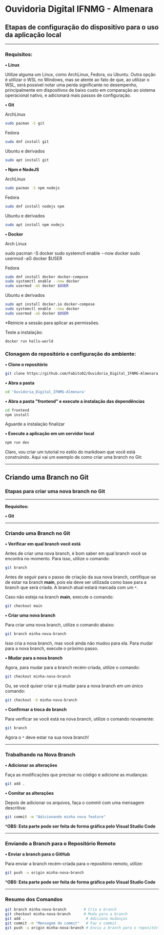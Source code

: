 # Ouvidoria Digital IFNMG - Almenara


## Etapas de configuração do dispositivo para o uso da aplicação local
- - -

### Requisitos:


**• Linux**

Utilize alguma um Linux, como ArchLinux, Fedora, ou Ubuntu. Outra opção é utilizar o WSL no Windows, mas se atente ao fato de que, ao utilizar o WSL, será possível notar uma perda significante no desempenho, principalmente em dispositivos de baixo custo em comparação ao sistema operacional nativo, e adicionará mais passos de configuração.


**• Git**

ArchLinux

```bash
sudo pacman -S git
```

Fedora

```bash
sudo dnf install git
```

Ubuntu e derivados

```bash
sudo apt install git
```


**• Npm e NodeJS**

ArchLinux

```bash
sudo pacman -S npm nodejs
```

Fedora

```bash
sudo dnf install nodejs npm
```

Ubuntu e derivados

```bash
sudo apt install npm nodejs
```


**• Docker**

Arch Linux

sudo pacman -S docker
sudo systemctl enable --now docker
sudo usermod -aG docker $USER

Fedora

```bash
sudo dnf install docker docker-compose
sudo systemctl enable --now docker
sudo usermod -aG docker $USER
```

Ubuntu e derivados

```bash
sudo apt install docker.io docker-compose
sudo systemctl enable --now docker
sudo usermod -aG docker $USER
```

*Reinicie a sessão para aplicar as permissões.

Teste a instalação:

```bash
docker run hello-world
```

### Clonagem do repositório e configuração do ambiente:


**• Clone o repositório**

```bash
git clone https://github.com/Fabito02/Ouvidoria_Digital_IFNMG-Almenara.git
```


**• Abra a pasta**

```bash
cd 'Ouvidoria_Digital_IFNMG-Almenara'
```


**• Abra a pasta "frontend" e execute a instalação das dependências**

```bash
cd frontend
npm install
```

Aguarde a instalação finalizar

**• Execute a aplicação em um servidor local**

```bash
npm run dev
```

Claro, vou criar um tutorial no estilo do markdown que você está construindo. Aqui vai um exemplo de como criar uma branch no Git:

---

## Criando uma Branch no Git

### Etapas para criar uma nova branch no Git
- - -

**Requisitos:**

**• Git**

---

### Criando uma Branch no Git

**• Verificar em qual branch você está**

Antes de criar uma nova branch, é bom saber em qual branch você se encontra no momento. Para isso, utilize o comando:

```bash
git branch
```

Antes de seguir para o passo de criação da sua nova branch, certifique-se de estar na branch **main**, pois ela deve ser utilizada como base para a branch que será criada. A branch atual estará marcada com um `*`.

Caso não esteja na branch **main**, execute o comando:

```bash
git checkout main
```

**• Criar uma nova branch**

Para criar uma nova branch, utilize o comando abaixo:

```bash
git branch minha-nova-branch
```

Isso cria a nova branch, mas você ainda não mudou para ela. Para mudar para a nova branch, execute o próximo passo.

**• Mudar para a nova branch**

Agora, para mudar para a branch recém-criada, utilize o comando:

```bash
git checkout minha-nova-branch
```

Ou, se você quiser criar e já mudar para a nova branch em um único comando:

```bash
git checkout -b minha-nova-branch
```


**• Confirmar a troca de branch**

Para verificar se você está na nova branch, utilize o comando novamente:

```bash
git branch
```

Agora o `*` deve estar na sua nova branch!

---

### Trabalhando na Nova Branch

**• Adicionar as alterações**

Faça as modificações que precisar no código e adicione as mudanças:

```bash
git add .
```


**• Comitar as alterações**

Depois de adicionar os arquivos, faça o commit com uma mensagem descritiva:

```bash
git commit -m "Adicionando minha nova feature"
```

***OBS: Esta parte pode ser feita de forma gráfica pelo Visual Studio Code**

---

### Enviando a Branch para o Repositório Remoto

**• Enviar a branch para o GitHub**

Para enviar a branch recém-criada para o repositório remoto, utilize:

```bash
git push -u origin minha-nova-branch
```

***OBS: Esta parte pode ser feita de forma gráfica pelo Visual Studio Code**

---

### Resumo dos Comandos

```bash
git branch minha-nova-branch        # Cria a branch
git checkout minha-nova-branch      # Muda para a branch
git add .                            # Adiciona mudanças
git commit -m "Mensagem do commit"   # Faz o commit
git push -u origin minha-nova-branch # Envia a branch para o repositório remoto
```
